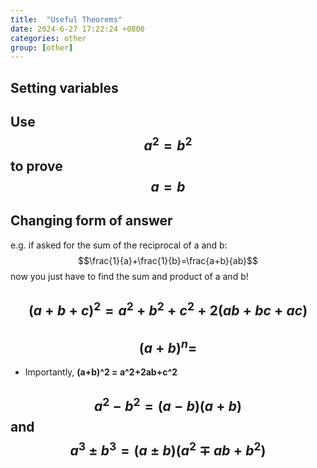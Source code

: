 ```yaml
---
title:  "Useful Theorems"
date: 2024-6-27 17:22:24 +0800
categories: other
group: [other]
---
```


## Setting variables


## Use $$a^{2}=b^{2}$$ to prove $$a=b$$

## Changing form of answer
e.g. if asked for the sum of the reciprocal of a and b:
$$\frac{1}{a}+\frac{1}{b}=\frac{a+b}{ab}$$
now you just have to find the sum and product of a and b!

## $$(a+b+c)^2=a^2+b^2+c^2+2(ab+bc+ac)$$



## $$(a+b)^n = $$
* Importantly, **(a+b)^2 = a^2+2ab+c^2**

## $$a^2-b^2=(a-b)(a+b)$$ and $$a^3 \pm b^3=(a\pm b)(a^2\mp ab+b^2)$$



